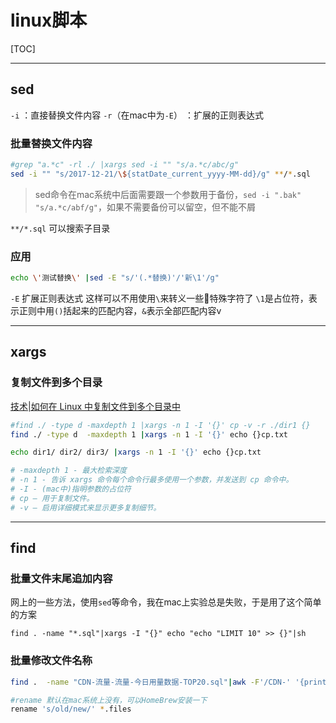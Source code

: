 # linux脚本

[TOC]

----

## sed

`-i` ：直接替换文件内容
`-r`（在mac中为`-E`） ：扩展的正则表达式

### 批量替换文件内容

```bash
#grep "a.*c" -rl ./ |xargs sed -i "" "s/a.*c/abc/g"
sed -i "" "s/2017-12-21/\${statDate_current_yyyy-MM-dd}/g" **/*.sql
```

>sed命令在mac系统中后面需要跟一个参数用于备份，`sed -i ".bak" "s/a.*c/abf/g"`，如果不需要备份可以留空，但不能不屑

`**/*.sql` 可以搜索子目录

### 应用

```bash {cmd=true}
echo \'测试替换\' |sed -E "s/'(.*替换)'/'新\1'/g"
```

`-E` 扩展正则表达式 这样可以不用使用`\`来转义一些特殊字符了
`\1`是占位符，表示正则中用`()`括起来的匹配内容，`&`表示全部匹配内容v

----

## xargs

### 复制文件到多个目录

[技术|如何在 Linux 中复制文件到多个目录中](https://linux.cn/article-8041-1.html?utm_source=rss&utm_medium=rss)

```bash {cmd=true}
#find ./ -type d -maxdepth 1 |xargs -n 1 -I '{}' cp -v -r ./dir1 {}
find ./ -type d  -maxdepth 1 |xargs -n 1 -I '{}' echo {}cp.txt

echo dir1/ dir2/ dir3/ |xargs -n 1 -I '{}' echo {}cp.txt

# -maxdepth 1 - 最大检索深度
# -n 1 - 告诉 xargs 命令每个命令行最多使用一个参数，并发送到 cp 命令中。
# -I - (mac中)指明参数的占位符
# cp – 用于复制文件。
# -v – 启用详细模式来显示更多复制细节。
```

----

## find

### 批量文件末尾追加内容

网上的一些方法，使用`sed`等命令，我在mac上实验总是失败，于是用了这个简单的方案

```base
find . -name "*.sql"|xargs -I "{}" echo "echo "LIMIT 10" >> {}"|sh
```

### 批量修改文件名称

```bash
find .  -name "CDN-流量-流量-今日用量数据-TOP20.sql"|awk -F'/CDN-' '{print $1}' |xargs -I "{}" mv {}/CDN-流量-流量-今日用量数据-TOP20.sql {}/CDN-流量-今日用量数据-TOP20.sql

#rename 默认在mac系统上没有，可以HomeBrew安装一下
rename 's/old/new/' *.files
```
